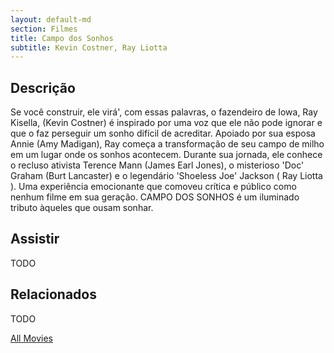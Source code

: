 ```yaml
---
layout: default-md
section: Filmes
title: Campo dos Sonhos
subtitle: Kevin Costner, Ray Liotta
---
```


## Descrição
Se você construir, ele virá', com essas palavras, o fazendeiro de Iowa, Ray Kisella, (Kevin Costner) é inspirado por uma voz que ele não pode ignorar e que o faz perseguir um sonho difícil de acreditar. Apoiado por sua esposa Annie (Amy Madigan), Ray começa a transformação de seu campo de milho em um lugar onde os sonhos acontecem. Durante sua jornada, ele conhece o recluso ativista Terence Mann (James Earl Jones), o misterioso 'Doc' Graham (Burt Lancaster) e o legendário 'Shoeless Joe' Jackson ( Ray Liotta ). Uma experiência emocionante que comoveu crítica e público como nenhum filme em sua geração. CAMPO DOS SONHOS é um iluminado tributo àqueles que ousam sonhar.

## Assistir
TODO

## Relacionados
TODO


<a href="/movies" class="button">All Movies</a>